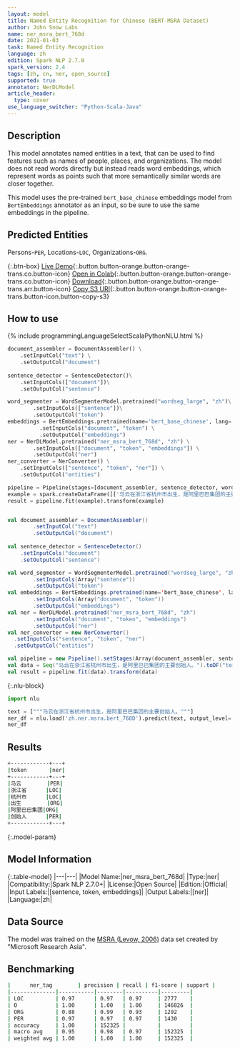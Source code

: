 ```yaml
---
layout: model
title: Named Entity Recognition for Chinese (BERT-MSRA Dataset)
author: John Snow Labs
name: ner_msra_bert_768d
date: 2021-01-03
task: Named Entity Recognition
language: zh
edition: Spark NLP 2.7.0
spark_version: 2.4
tags: [zh, cn, ner, open_source]
supported: true
annotator: NerDLModel
article_header:
  type: cover
use_language_switcher: "Python-Scala-Java"
---
```


## Description

This model annotates named entities in a text, that can be used to find features such as names of people, places, and organizations. The model does not read words directly but instead reads word embeddings, which represent words as points such that more semantically similar words are closer together.

This model uses the pre-trained `bert_base_chinese` embeddings model from `BertEmbeddings` annotator as an input, so be sure to use the same embeddings in the pipeline.

## Predicted Entities

Persons-`PER`, Locations-`LOC`, Organizations-`ORG`.

{:.btn-box}
[Live Demo](https://demo.johnsnowlabs.com/public/NER_ZH/){:.button.button-orange.button-orange-trans.co.button-icon}
[Open in Colab](https://colab.research.google.com/github/JohnSnowLabs/spark-nlp-workshop/blob/master/tutorials/streamlit_notebooks/NER.ipynb){:.button.button-orange.button-orange-trans.co.button-icon}
[Download](https://s3.amazonaws.com/auxdata.johnsnowlabs.com/public/models/ner_msra_bert_768d_zh_2.7.0_2.4_1609703549977.zip){:.button.button-orange.button-orange-trans.arr.button-icon}
[Copy S3 URI](s3://auxdata.johnsnowlabs.com/public/models/ner_msra_bert_768d_zh_2.7.0_2.4_1609703549977.zip){:.button.button-orange.button-orange-trans.button-icon.button-copy-s3}

## How to use

<div class="tabs-box" markdown="1">
{% include programmingLanguageSelectScalaPythonNLU.html %}

```python
document_assembler = DocumentAssembler() \
    .setInputCol("text") \
    .setOutputCol("document")
    
sentence_detector = SentenceDetector()\
    .setInputCols(["document"])\
    .setOutputCol("sentence")

word_segmenter = WordSegmenterModel.pretrained("wordseg_large", "zh")\
        .setInputCols(["sentence"])\
        .setOutputCol("token")
embeddings = BertEmbeddings.pretrained(name='bert_base_chinese', lang='zh')\
          .setInputCols("document", "token") \
          .setOutputCol("embeddings")
ner = NerDLModel.pretrained("ner_msra_bert_768d", "zh") \
        .setInputCols(["document", "token", "embeddings"]) \
        .setOutputCol("ner")
ner_converter = NerConverter() \
    .setInputCols(["sentence", "token", "ner"]) \
    .setOutputCol("entities")

pipeline = Pipeline(stages=[document_assembler, sentence_detector, word_segmenter, embeddings, ner, ner_converter])
example = spark.createDataFrame([['马云在浙江省杭州市出生，是阿里巴巴集团的主要创始人。']], ["text"])
result = pipeline.fit(example).transform(example)
```
```scala

val document_assembler = DocumentAssembler()
        .setInputCol("text")
        .setOutputCol("document")
        
val sentence_detector = SentenceDetector()
    .setInputCols("document")
    .setOutputCol("sentence")

val word_segmenter = WordSegmenterModel.pretrained("wordseg_large", "zh")
        .setInputCols(Array("sentence"))
        .setOutputCol("token")
val embeddings = BertEmbeddings.pretrained(name='bert_base_chinese', lang='zh')
        .setInputCols(Array("document", "token"))
        .setOutputCol("embeddings")
val ner = NerDLModel.pretrained("ner_msra_bert_768d", "zh")
        .setInputCols("document", "token", "embeddings")
        .setOutputCol("ner")
val ner_converter = new NerConverter()
  .setInputCols("sentence", "token", "ner")
  .setOutputCol("entities")

val pipeline = new Pipeline().setStages(Array(document_assembler, sentence_detector, word_segmenter, embeddings, ner, ner_converter))
val data = Seq("马云在浙江省杭州市出生，是阿里巴巴集团的主要创始人。").toDF("text")
val result = pipeline.fit(data).transform(data)
```

{:.nlu-block}
```python
import nlu

text = ["""马云在浙江省杭州市出生，是阿里巴巴集团的主要创始人。"""]
ner_df = nlu.load('zh.ner.msra.bert_768D').predict(text, output_level='token')
ner_df
```

</div>

## Results

```bash
+------------+---+
|token       |ner|
+------------+---+
|马云        |PER|
|浙江省      |LOC|
|杭州市      |LOC|
|出生        |ORG|
|阿里巴巴集团|ORG|
|创始人      |PER|
+------------+---+
```

{:.model-param}
## Model Information

{:.table-model}
|---|---|
|Model Name:|ner_msra_bert_768d|
|Type:|ner|
|Compatibility:|Spark NLP 2.7.0+|
|License:|Open Source|
|Edition:|Official|
|Input Labels:|[sentence, token, embeddings]|
|Output Labels:|[ner]|
|Language:|zh|

## Data Source

The model was trained on the [MSRA (Levow, 2006)](https://www.aclweb.org/anthology/W06-0115/) data set created by "Microsoft Research Asia".

## Benchmarking

```bash
|      ner_tag        | precision | recall | f1-score | support |
|--------------|-----------|--------|----------|---------|
| LOC          | 0.97      | 0.97   | 0.97     | 2777    |
| O            | 1.00      | 1.00   | 1.00     | 146826  |
| ORG          | 0.88      | 0.99   | 0.93     | 1292    |
| PER          | 0.97      | 0.97   | 0.97     | 1430    |
| accuracy     | 1.00      | 152325 |          |         |
| macro avg    | 0.95      | 0.98   | 0.97     | 152325  |
| weighted avg | 1.00      | 1.00   | 1.00     | 152325  |
```
